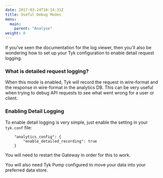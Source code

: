 ```yaml
---
date: 2017-03-24T16:14:31Z
title: Useful Debug Modes
menu:
  main:
    parent: "Analyse"
weight: 0 
---
```


If you've seen the documentation for the log viewer, then you'll also be wondering how to set up your Tyk configuration to enable detail request logging.

### What is detailed request logging?

When this mode is enabled, Tyk will record the request in wire-format and the response in wire-format in the analytics DB. This can be very useful when trying to debug API requests to see what went wrong for a user or client.

### Enabling Detail Logging

To enable detail logging is very simple, just enable the setting in your `tyk.conf` file:

```
    "analytics_config": {
        "enable_detailed_recording": true
    }
```

You will need to restart the Gateway in order for this to work.

You will also need Tyk Pump configured to move your data into your preferred data store.

